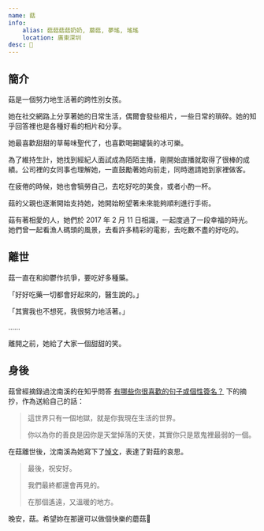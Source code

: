 ```yaml
---
name: 菇
info:
    alias: 菇菇菇菇奶奶, 蘑菇, 夢瑤, 瑤瑤
    location: 廣東深圳
desc: 🍄
---
```


## 簡介

菇是一個努力地生活著的跨性別女孩。

她在社交網路上分享著她的日常生活，偶爾會發些相片，一些日常的瑣碎。她的知乎回答裡也是各種好看的相片和分享。

她最喜歡甜甜的草莓味聖代了，也喜歡喝錫罐裝的冰可樂。

為了維持生計，她找到經紀人面試成為陌陌主播，剛開始直播就取得了很棒的成績。公司裡的女同事也理解她，一直鼓勵著她向前走，同時邀請她到家裡做客。

在疲倦的時候，她也會犒勞自己，去吃好吃的美食，或者小酌一杯。

菇的父親也逐漸開始支持她，她開始盼望著未來能夠順利進行手術。

菇有著相愛的人，她們於 2017 年 2 月 11 日相識，一起度過了一段幸福的時光。她們曾一起看漁人碼頭的風景，去看許多精彩的電影，去吃數不盡的好吃的。

## 離世

菇一直在和抑鬱作抗爭，要吃好多種藥。

「好好吃藥一切都會好起來的，醫生說的。」

「其實我也不想死，我很努力地活著。」

……

離開之前，她給了大家一個甜甜的笑。

## 身後

菇曾經摘錄過沈南溪的在知乎問答 [有哪些你很喜歡的句子或個性簽名？](https://www.zhihu.com/question/36442613/answer/207763687) 下的摘抄，作為送給自己的話：

> 這世界只有一個地獄，就是你我現在生活的世界。
>
> 你以為你的善良是因你是天堂掉落的天使，其實你只是眾鬼裡最弱的一個。

在菇離世後，沈南溪為她寫下了[悼文](https://archive.md/hQ7AS)，表達了對菇的哀思。

> 最後，祝安好。
> 
> 我們最終都還會再見的。
> 
> 在那個遙遠，又溫暖的地方。

晚安，菇。希望妳在那邊可以做個快樂的蘑菇🍄


